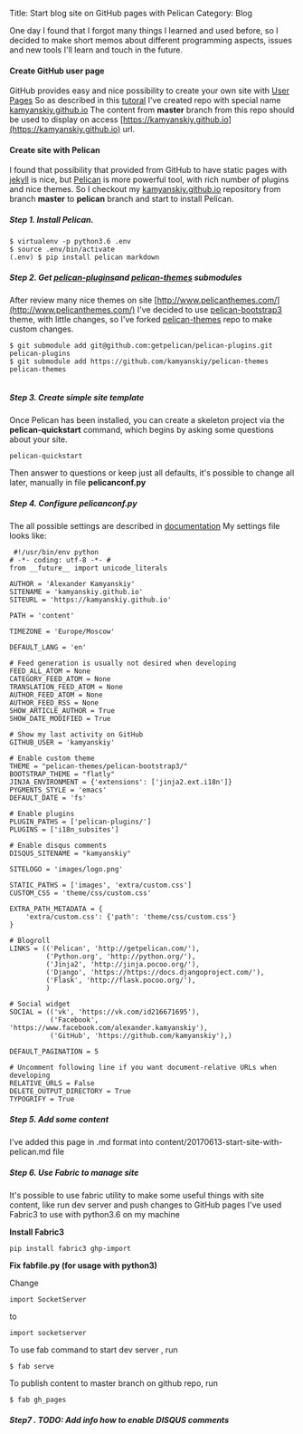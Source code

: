 Title: Start blog site on GitHub pages with Pelican
Category: Blog

One day I found that I forgot many things I learned and used before, so I 
decided to make short memos about different
programming aspects, issues and new tools I'll learn and touch in the future.    

#### Create GitHub user page
GitHub provides easy and nice possibility to create your own site with
 [User Pages](https://pages.github.com/) 
So as described in this [tutoral](https://pages.github.com/) I've created repo 
with special name 
[kamyanskiy.github.io](https://github.com/kamyanskiy/kamyanskiy.github.io)
The content from **master** branch from this repo should be used to display on 
access [https://kamyanskiy.github.io](https://kamyanskiy.github.io) url.

#### Create site with Pelican
I found that possibility that provided from GitHub to have static pages with
 [jekyll](https://help.github.com/articles/using-jekyll-as-a-static-site-generator-with-github-pages/) is nice, but 
[Pelican](http://docs.getpelican.com) is more powerful tool, with rich number
 of plugins and nice themes.
So I checkout my [kamyanskiy.github.io](https://github.com/kamyanskiy/kamyanskiy.github.io) 
repository from branch **master** to **pelican** branch and start to install Pelican.
 
##### Step 1. Install Pelican.
    
```
$ virtualenv -p python3.6 .env
$ source .env/bin/activate
(.env) $ pip install pelican markdown 
```

##### Step 2. Get [pelican-plugins](https://github.com/getpelican/pelican-plugins/tree/f3b5cef79d97556cb1c10e66e9130a223f45c943)and [pelican-themes](https://github.com/kamyanskiy/pelican-themes/tree/012591f2e625674bd02961f1f29dbe9fc40940f4) submodules

After review many nice themes on site [http://www.pelicanthemes.com/](http://www.pelicanthemes.com/) 
I've decided to use [pelican-bootstrap3](https://github.com/getpelican/pelican-themes/tree/master/pelican-bootstrap3) theme,
with little changes, so I've forked [pelican-themes](https://github.com/getpelican/pelican-themes) 
repo to make custom changes. 

```
$ git submodule add git@github.com:getpelican/pelican-plugins.git pelican-plugins
$ git submodule add https://github.com/kamyanskiy/pelican-themes pelican-themes
    
```

##### Step 3. Create simple site template 

Once Pelican has been installed, you can create a skeleton project via the
**pelican-quickstart** command,
which begins by asking some questions about your site.

```
pelican-quickstart
```

Then answer to questions or keep just all defaults, it's possible to change
all later, manually in file **pelicanconf.py**
 
##### Step 4. Configure **pelicanconf.py**

The all possible settings are described in 
[documentation](http://docs.getpelican.com/en/3.6.3/settings.html)
My settings file looks like:

```pythonstub
 #!/usr/bin/env python
# -*- coding: utf-8 -*- #
from __future__ import unicode_literals

AUTHOR = 'Alexander Kamyanskiy'
SITENAME = 'kamyanskiy.github.io'
SITEURL = 'https://kamyanskiy.github.io'

PATH = 'content'

TIMEZONE = 'Europe/Moscow'

DEFAULT_LANG = 'en'

# Feed generation is usually not desired when developing
FEED_ALL_ATOM = None
CATEGORY_FEED_ATOM = None
TRANSLATION_FEED_ATOM = None
AUTHOR_FEED_ATOM = None
AUTHOR_FEED_RSS = None
SHOW_ARTICLE_AUTHOR = True
SHOW_DATE_MODIFIED = True

# Show my last activity on GitHub
GITHUB_USER = 'kamyanskiy'

# Enable custom theme
THEME = "pelican-themes/pelican-bootstrap3/"
BOOTSTRAP_THEME = "flatly"
JINJA_ENVIRONMENT = {'extensions': ['jinja2.ext.i18n']}
PYGMENTS_STYLE = 'emacs'
DEFAULT_DATE = 'fs'

# Enable plugins
PLUGIN_PATHS = ['pelican-plugins/']
PLUGINS = ['i18n_subsites']

# Enable disqus comments
DISQUS_SITENAME = "kamyanskiy"

SITELOGO = 'images/logo.png'

STATIC_PATHS = ['images', 'extra/custom.css']
CUSTOM_CSS = 'theme/css/custom.css'

EXTRA_PATH_METADATA = {
    'extra/custom.css': {'path': 'theme/css/custom.css'}
}

# Blogroll
LINKS = (('Pelican', 'http://getpelican.com/'),
         ('Python.org', 'http://python.org/'),
         ('Jinja2', 'http://jinja.pocoo.org/'),
         ('Django', 'https://https://docs.djangoproject.com/'),
         ('Flask', 'http://flask.pocoo.org/'),
         )

# Social widget
SOCIAL = (('vk', 'https://vk.com/id216671695'),
          ('Facebook', 'https://www.facebook.com/alexander.kamyanskiy'),
          ('GitHub', 'https://github.com/kamyanskiy'),)

DEFAULT_PAGINATION = 5

# Uncomment following line if you want document-relative URLs when developing
RELATIVE_URLS = False
DELETE_OUTPUT_DIRECTORY = True
TYPOGRIFY = True
```

##### Step 5. Add some content 

I've added this page in .md format into content/20170613-start-site-with-pelican.md file

##### Step 6. Use Fabric to manage site

It's possible to use fabric utility to make some useful things with site content,
like run dev server and push changes to GitHub pages
I've used Fabric3 to use with python3.6 on my machine

**Install Fabric3**

```
pip install fabric3 ghp-import 
```

**Fix fabfile.py (for usage with python3)**

Change 

```pythonstub
import SocketServer
```

 to 

```pythonstub
import socketserver
```
 
To use fab command to start dev server , run
```
$ fab serve
```
To publish content to master branch on github repo, run
```
$ fab gh_pages
```

##### Step7 . TODO: Add info how to enable DISQUS comments